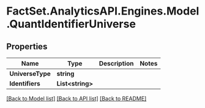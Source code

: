 # FactSet.AnalyticsAPI.Engines.Model.QuantIdentifierUniverse

## Properties

Name | Type | Description | Notes
------------ | ------------- | ------------- | -------------
**UniverseType** | **string** |  | 
**Identifiers** | **List&lt;string&gt;** |  | 

[[Back to Model list]](../README.md#documentation-for-models) [[Back to API list]](../README.md#documentation-for-api-endpoints) [[Back to README]](../README.md)

